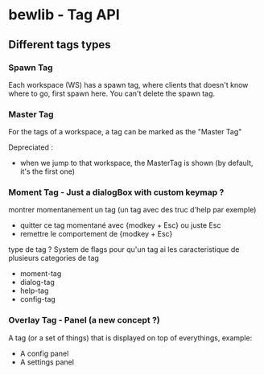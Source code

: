 # bewlib - Tag API

## Different tags types

### Spawn Tag

Each workspace (WS) has a spawn tag, where clients that doesn't know where to go, first spawn here.
You can't delete the spawn tag.


### Master Tag

For the tags of a workspace, a tag can be marked as the "Master Tag"

Depreciated :

* when we jump to that workspace, the MasterTag is shown (by default, it's the first one)



### Moment Tag - Just a dialogBox with custom keymap ?

montrer momentanement un tag (un tag avec des truc d'help par exemple)

* quitter ce tag momentané avec {modkey + Esc} ou juste Esc
* remettre le comportement de {modkey + Esc}

type de tag ? System de flags pour qu'un tag ai les caracteristique de plusieurs categories de tag
- moment-tag
- dialog-tag
- help-tag
- config-tag


### Overlay Tag - Panel (a new concept ?)

A tag (or a set of things) that is displayed on top of everythings, example:
* A config panel
* A settings panel
